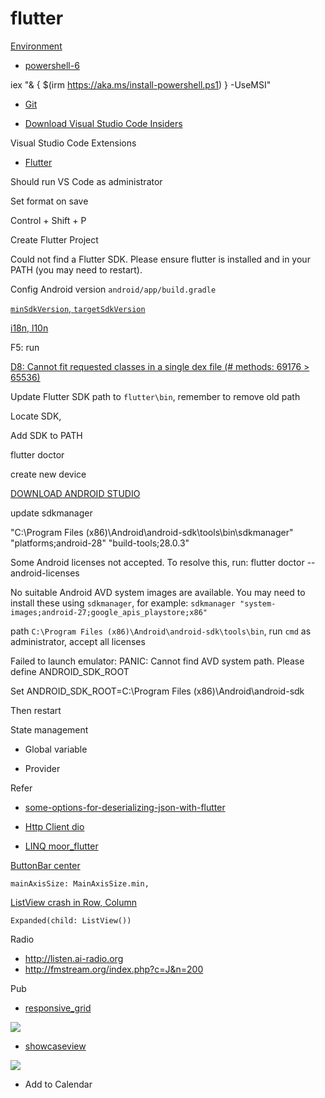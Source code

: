 # flutter

[Environment](https://flutter.dev/docs/get-started/install/windows)

* [powershell-6](https://www.thomasmaurer.ch/2019/03/how-to-install-and-update-powershell-6/)

iex "& { $(irm https://aka.ms/install-powershell.ps1) } -UseMSI"

* [Git](https://git-scm.com/download/win)

* [Download Visual Studio Code Insiders](https://code.visualstudio.com/insiders/)

Visual Studio Code Extensions
* [Flutter](https://marketplace.visualstudio.com/items?itemName=Dart-Code.flutter)

Should run VS Code as administrator

Set format on save

Control + Shift + P

Create Flutter Project

Could not find a Flutter SDK. Please ensure flutter is installed and in your PATH (you may need to restart).

Config Android version `android/app/build.gradle`

[`minSdkVersion`, `targetSdkVersion`](https://developer.android.com/guide/topics/manifest/uses-sdk-element?utm_campaign=adp_series_sdkversion_010616&utm_source=medium&utm_medium=blog#ApiLevels)

[i18n, l10n](https://phraseapp.com/blog/posts/how-to-internationalize-a-flutter-app/)

F5: run

[D8: Cannot fit requested classes in a single dex file (# methods: 69176 > 65536)](https://stackoverflow.com/questions/55591958/flutter-firestore-causing-d8-cannot-fit-requested-classes-in-a-single-dex-file)

Update Flutter SDK path to `flutter\bin`, remember to remove old path

Locate SDK, 

Add SDK to PATH

flutter doctor

create new device 

[DOWNLOAD ANDROID STUDIO](https://developer.android.com/studio)

update sdkmanager

"C:\Program Files (x86)\Android\android-sdk\tools\bin\sdkmanager" "platforms;android-28" "build-tools;28.0.3"

Some Android licenses not accepted.  To resolve this, run: flutter doctor --android-licenses

No suitable Android AVD system images are available. You may need to install these using `sdkmanager`, for example: `sdkmanager "system-images;android-27;google_apis_playstore;x86"`

path `C:\Program Files (x86)\Android\android-sdk\tools\bin`, run `cmd` as administrator, accept all licenses

Failed to launch emulator: PANIC: Cannot find AVD system path. Please define ANDROID_SDK_ROOT

Set ANDROID_SDK_ROOT=C:\Program Files (x86)\Android\android-sdk

Then restart

State management

* Global variable 

* Provider

Refer

* [some-options-for-deserializing-json-with-flutter](https://medium.com/flutter/some-options-for-deserializing-json-with-flutter-7481325a4450)

* [Http Client dio](https://pub.dev/packages/dio)

* [LINQ moor_flutter](https://pub.dev/packages/moor_flutter)

[ButtonBar center](https://stackoverflow.com/questions/49819915/how-to-create-a-button-bar-for-displaying-a-row-of-buttons?rq=1)

`mainAxisSize: MainAxisSize.min,`

[ListView crash in Row, Column](https://github.com/flutter/flutter/issues/17036)

`Expanded(child: ListView())`


Radio
* http://listen.ai-radio.org
* http://fmstream.org/index.php?c=J&n=200

Pub

* [responsive_grid ](https://pub.dev/packages/responsive_grid#responsive_grid)

![](https://raw.githubusercontent.com/mohamed-selim-a/ResponsiveGrid_Flutter/master/images/1.jpg)

* [showcaseview](https://pub.dev/packages/showcaseview)

![](https://github.com/simformsolutions/flutter_showcaseview/raw/master/preview/showcaseview.gif)

* Add to Calendar
